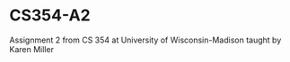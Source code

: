 CS354-A2
========

Assignment 2 from CS 354 at University of Wisconsin-Madison taught by Karen Miller